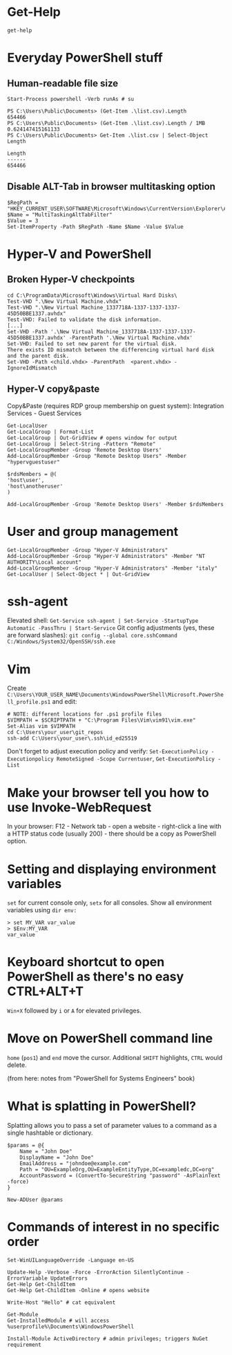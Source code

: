 # Get-Help
`get-help`

# Everyday PowerShell stuff
## Human-readable file size
```
Start-Process powershell -Verb runAs # su

PS C:\Users\Public\Documents> (Get-Item .\list.csv).Length
654466
PS C:\Users\Public\Documents> (Get-Item .\list.csv).Length / 1MB
0.624147415161133
PS C:\Users\Public\Documents> Get-Item .\list.csv | Select-Object Length

Length
------
654466
```
## Disable ALT-Tab in browser multitasking option
```
$RegPath = "HKEY_CURRENT_USER\SOFTWARE\Microsoft\Windows\CurrentVersion\Explorer\Advanced"
$Name = "MultiTaskingAltTabFilter"
$Value = 3
Set-ItemProperty -Path $RegPath -Name $Name -Value $Value
```
# Hyper-V and PowerShell

## Broken Hyper-V checkpoints
```
cd C:\ProgramData\Microsoft\Windows\Virtual Hard Disks\
Test-VHD ".\New Virtual Machine.vhdx"
Test-VHD ".\New Virtual Machine_1337718A-1337-1337-1337-45D50BBE1337.avhdx"
Test-VHD: Failed to validate the disk information.
[...]
Set-VHD -Path '.\New Virtual Machine_1337718A-1337-1337-1337-45D50BBE1337.avhdx' -ParentPath '.\New Virtual Machine.vhdx'
Set-VHD: Failed to set new parent for the virtual disk.
There exists ID mismatch between the differencing virtual hard disk and the parent disk.
Set-VHD -Path <child.vhdx> -ParentPath  <parent.vhdx> -IgnoreIdMismatch
```

## Hyper-V copy&paste
Copy&Paste (requires RDP group membership on guest system): Integration Services - Guest Services
```
Get-LocalUser
Get-LocalGroup | Format-List
Get-LocalGroup | Out-GridView # opens window for output
Get-LocalGroup | Select-String -Pattern "Remote"
Get-LocalGroupMember -Group 'Remote Desktop Users'
Add-LocalGroupMember -Group "Remote Desktop Users" -Member "hypervguestuser"

$rdsMembers = @(
'host\user',
'host\anotheruser'
)

Add-LocalGroupMember -Group 'Remote Desktop Users' -Member $rdsMembers
```
# User and group management

```
Get-LocalGroupMember -Group "Hyper-V Administrators"
Add-LocalGroupMember -Group "Hyper-V Administrators" -Member "NT AUTHORITY\Local account"
Add-LocalGroupMember -Group "Hyper-V Administrators" -Member "italy"
Get-LocalUser | Select-Object * | Out-GridView
```

# ssh-agent
Elevated shell: `Get-Service ssh-agent | Set-Service -StartupType Automatic -PassThru | Start-Service`
Git config adjustments (yes, these are forward slashes): `git config --global core.sshCommand C:/Windows/System32/OpenSSH/ssh.exe`

# Vim
Create `C:\Users\YOUR_USER_NAME\Documents\WindowsPowerShell\Microsoft.PowerShell_profile.ps1` and edit:
```
# NOTE: different locations for .ps1 profile files
$VIMPATH = $SCRIPTPATH + "C:\Program Files\Vim\vim91\vim.exe"
Set-Alias vim $VIMPATH
cd C:\Users\your_user\git_repos
ssh-add C:\Users\your_user\.ssh\id_ed25519
```
Don't forget to adjust execution policy and verify: `Set-ExecutionPolicy -Executionpolicy RemoteSigned -Scope Currentuser`, `Get-ExecutionPolicy -List`

# Make your browser tell you how to use Invoke-WebRequest
In your browser: F12 - Network tab - open a website - right-click a line with a HTTP status code (usually 200) - there should be a copy as PowerShell option.

# Setting and displaying environment variables
`set` for current console only, `setx` for all consoles. Show all environment variables using `dir env:`
```
> set MY_VAR var_value
> $Env:MY_VAR
var_value
```

# Keyboard shortcut to open PowerShell as there's no easy CTRL+ALT+T
`Win+X` followed by `i` or `A` for elevated privileges.

# Move on PowerShell command line
`home` (`pos1`) and `end` move the cursor. Additional `SHIFT` highlights, `CTRL` would delete.

(from here: notes from "PowerShell for Systems Engineers" book)
# What is splatting in PowerShell?
Splatting allows you to pass a set of parameter values to a command as a single hashtable or dictionary.

```
$params = @{
    Name = "John Doe"
    DisplayName = "John Doe"
    EmailAddress = "johndoe@example.com"
    Path = "OU=ExampleOrg,OU=ExampleEntityType,DC=exampledc,DC=org"
    AccountPassword = (ConvertTo-SecureString "password" -AsPlainText -force)
}

New-ADUser @params
```

# Commands of interest in no specific order
```
Set-WinUILanguageOverride -Language en-US

Update-Help -Verbose -Force -ErrorAction SilentlyContinue -ErrorVariable UpdateErrors
Get-Help Get-ChildItem
Get-Help Get-ChildItem -Online # opens website

Write-Host "Hello" # cat equivalent

Get-Module 
Get-InstalledModule # will access %userprofile%\Documents\WindowsPowerShell

Install-Module ActiveDirectory # admin privileges; triggers NuGet requirement
```

